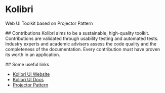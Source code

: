 # Kolibri
Web UI Toolkit based on Projector Pattern

## Contributions
Kolibri aims to be a sustainable, high-quality toolkit. Contributions are validated through usability testing and automated tests. Industry experts and academic advisers assess the code quality and the completeness of the documentation. Every contribution must have proven its worth in an application.

## Some useful links
* [Kolibri UI Website](https://kolibri-ui.org)
* [Kolibri UI Docs](https://docs.kolibri-ui.org)
* [Projector Pattern](https://entwickler.de/java/effiziente-oberflachen-mit-dem-projektor-pattern/)
